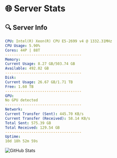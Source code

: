 # 🌐 Server Stats
## 🔍 Server Info
```yaml
CPU: Intel(R) Xeon(R) CPU E5-2699 v4 @ 1332.31MHz
CPU Usage: 5.90%
Cores: 44P | 88T
-----------------------------------
Memory:
Current Usage: 8.27 GB/503.74 GB
Available: 492.02 GB
-----------------------------------
Disk:
Current Usage: 26.67 GB/1.71 TB
Free: 1.60 TB
-----------------------------------
GPU:
No GPU detected
-----------------------------------
Network:
Current Transfer (Sent): 445.70 KB/s
Current Transfer (Received): 58.14 KB/s
Total Sent: 575.39 GB
Total Received: 129.54 GB
-----------------------------------
Uptime:
10d 18h 52m 59s
```
![GitHub Stats](https://img.shields.io/badge/Updated-2025-04-30_12:01:47-blue)